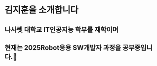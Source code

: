 # 김지훈을 소개합니다 

## 나사렛 대학교 IT인공지능 학부를 재학이며
## 현재는 2025Robot응용 SW개발자 과정을 공부중입니다.🌱


<!--
**rlawlgns02/rlawlgns02** is a ✨ _special_ ✨ repository because its `README.md` (this file) appears on your GitHub profile.

Here are some ideas to get you started:

- 🔭 I’m currently working on ...
- 🌱 I’m currently learning ...
- 👯 I’m looking to collaborate on ...
- 🤔 I’m looking for help with ...
- 💬 Ask me about ...
- 📫 How to reach me: ...
- 😄 Pronouns: ...
- ⚡ Fun fact: ...
-->
